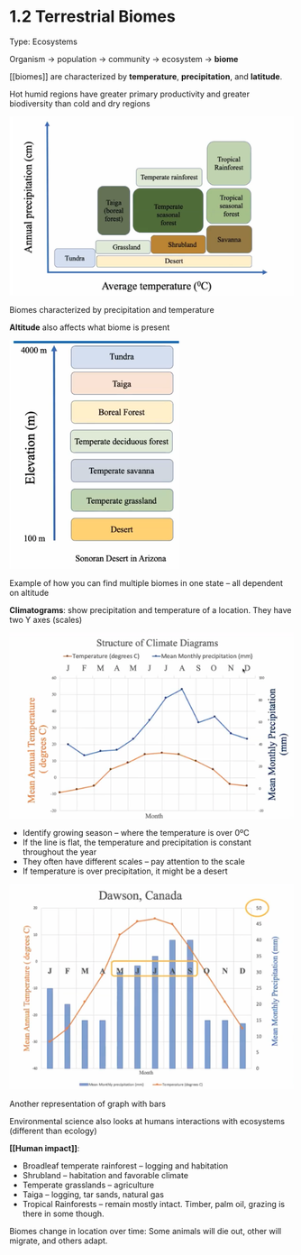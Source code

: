 # 1.2 Terrestrial Biomes

Type: Ecosystems

Organism → population → community → ecosystem → **biome**

\[\[biomes\]\] are characterized by **temperature**, **precipitation**, and **latitude**.

Hot humid regions have greater primary productivity and greater biodiversity than cold and dry regions

![assets/1%202%20Terrestrial%20Biomes%20c29da5cd53104468b7c0e1458718b314/Screen\_Shot\_2021-05-15\_at\_3.21.19\_PM.png](../.gitbook/assets/Screen_Shot_2021-05-15_at_3.21.19_PM.png)

Biomes characterized by precipitation and temperature

**Altitude** also affects what biome is present

![assets/1%202%20Terrestrial%20Biomes%20c29da5cd53104468b7c0e1458718b314/Screen\_Shot\_2021-05-15\_at\_3.22.20\_PM.png](../.gitbook/assets/Screen_Shot_2021-05-15_at_3.22.20_PM.png)

Example of how you can find multiple biomes in one state – all dependent on altitude

**Climatograms**: show precipitation and temperature of a location. They have two Y axes \(scales\)

![assets/1%202%20Terrestrial%20Biomes%20c29da5cd53104468b7c0e1458718b314/Screen\_Shot\_2021-05-15\_at\_3.24.11\_PM.png](../.gitbook/assets/Screen_Shot_2021-05-15_at_3.24.11_PM.png)

* Identify growing season – where the temperature is over 0ºC
* If the line is flat, the temperature and precipitation is constant throughout the year
* They often have different scales – pay attention to the scale
* If temperature is over precipitation, it might be a desert

![assets/1%202%20Terrestrial%20Biomes%20c29da5cd53104468b7c0e1458718b314/Screen\_Shot\_2021-05-15\_at\_3.26.23\_PM.png](../.gitbook/assets/Screen_Shot_2021-05-15_at_3.26.23_PM.png)

Another representation of graph with bars

Environmental science also looks at humans interactions with ecosystems \(different than ecology\)

**\[\[Human impact\]\]**:

* Broadleaf temperate rainforest – logging and habitation
* Shrubland – habitation and favorable climate
* Temperate grasslands – agriculture
* Taiga – logging, tar sands, natural gas
* Tropical Rainforests – remain mostly intact. Timber, palm oil, grazing is there in some though.

Biomes change in location over time: Some animals will die out, other will migrate, and others adapt.

